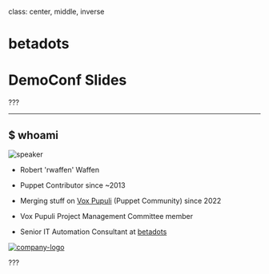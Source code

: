 class: center, middle, inverse

# betadots

# DemoConf Slides

???

---

## $ whoami

![speaker](static/images/rwaffen.jpg)

* Robert 'rwaffen' Waffen

* Puppet Contributor since ~2013

* Merging stuff on [Vox Pupuli](https://voxpupuli.org/) (Puppet Community) since 2022

* Vox Pupuli Project Management Committee member

* Senior IT Automation Consultant at [betadots](https://betadots.de/)

[![company-logo](static/images/logo-1181x1181.png)](https://betadots.de)

???
